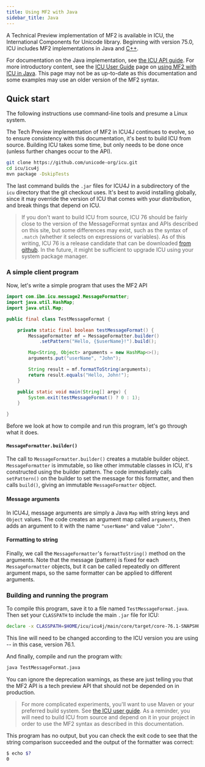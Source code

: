 ```yaml
---
title: Using MF2 with Java
sidebar_title: Java
---
```


A Technical Preview implementation of MF2 is available in ICU, the International
Components for Unicode library. Beginning with version 75.0, ICU includes MF2
implementations in Java and [C++](/docs/integration/cpp).

For documentation on the Java implementation, see
[the ICU API guide](https://unicode-org.github.io/icu-docs/apidoc/released/icu4j/com/ibm/icu/message2/package-summary.html).
For more introductory content, see the
[ICU User Guide](https://unicode-org.github.io/icu/userguide/) page on
[using MF2 with ICU in Java](https://unicode-org.github.io/icu/userguide/format_parse/messages/mf2.html).
This page may not be as up-to-date as this documentation and some examples may
use an older version of the MF2 syntax.

## Quick start

The following instructions use command-line tools and presume a Linux system.

The Tech Preview implementation of MF2 in ICU4J continues to evolve, so to
ensure consistency with this documentation, it's best to build ICU from source.
Building ICU takes some time, but only needs to be done once (unless further
changes occur to the API).

```bash
git clone https://github.com/unicode-org/icu.git
cd icu/icu4j
mvn package -DskipTests
```

The last command builds the `.jar` files for ICU4J in a subdirectory of the
`icu` directory that the git checkout uses. It's best to avoid installing
globally, since it may override the version of ICU that comes with your
distribution, and break things that depend on ICU.

> If you don't want to build ICU from source, ICU 76 should be fairly close to
> the version of the MessageFormat syntax and APIs described on this site, but
> some differences may exist, such as the syntax of `.match` (whether it selects
> on expressions or variables). As of this writing, ICU 76 is a release
> candidate that can be downloaded
> [from github](https://unicode-org.github.io/icu/download/). In the future, it
> might be sufficient to upgrade ICU using your system package manager.

### A simple client program

Now, let's write a simple program that uses the MF2 API

```java
import com.ibm.icu.message2.MessageFormatter;
import java.util.HashMap;
import java.util.Map;

public final class TestMessageFormat {

    private static final boolean testMessageFormat() {
        MessageFormatter mf = MessageFormatter.builder()
            .setPattern("Hello, {$userName}!").build();

        Map<String, Object> arguments = new HashMap<>();
        arguments.put("userName", "John");

        String result = mf.formatToString(arguments);
        return result.equals("Hello, John!");
    }

    public static void main(String[] argv) {
        System.exit(testMessageFormat() ? 0 : 1);
    }

}
```

Before we look at how to compile and run this program, let's go through what it
does.

#### `MessageFormatter.builder()`

The call to `MessageFormatter.builder()` creates a mutable builder object.
`MessageFormatter` is immutable, so like other immutable classes in ICU, it's
constructed using the builder pattern. The code immediately calls `setPattern()`
on the builder to set the message for this formatter, and then calls `build()`,
giving an immutable `MessageFormatter` object.

#### Message arguments

In ICU4J, message arguments are simply a Java `Map` with string keys and
`Object` values. The code creates an argument map called `arguments`, then adds
an argument to it with the name `"userName"` and value `"John"`.

#### Formatting to string

Finally, we call the `MessageFormatter`'s `formatToString()` method on the
arguments. Note that the message (pattern) is fixed for each `MessageFormatter`
objects, but it can be called repeatedly on different argument maps, so the same
formatter can be applied to different arguments.

### Building and running the program

To compile this program, save it to a file named `TestMessageFormat.java`. Then
set your `CLASSPATH` to include the main `.jar` file for ICU:

```bash
declare -x CLASSPATH=$HOME/icu/icu4j/main/core/target/core-76.1-SNAPSHOT.jar:$CLASSPATH
```

This line will need to be changed according to the ICU version you are using --
in this case, version 76.1.

And finally, compile and run the program with:

```bash
java TestMessageFormat.java
```

You can ignore the deprecation warnings, as these are just telling you that the
MF2 API is a tech preview API that should not be depended on in production.

> For more complicated experiments, you'll want to use Maven or your preferred
> build system. See
> [the ICU user guide](https://unicode-org.github.io/icu/userguide/icu4j/). As a
> reminder, you will need to build ICU from source and depend on it in your
> project in order to use the MF2 syntax as described in this documentation.

This program has no output, but you can check the exit code to see that the
string comparison succeeded and the output of the formatter was correct:

```bash
$ echo $?
0
```
